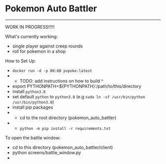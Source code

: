 # Pokemon Auto Battler
-----

WORK IN PROGRESS!!!!!

What's currently working:
* single player against creep rounds
* roll for pokemon in a shop

How to Set Up:
* `docker run -d -p 80:80 pvpoke:latest`
* * TODO: add instructions on how to build ^
* export PYTHONPATH=${PYTHONPATH}:/path/to/this/directory
* install `python3.8`
* set default `python` to `python3.8` (e.g `sudo ln -sf /usr/bin/python /usr/bin/python3.8`)
* install pip packages
* * cd to the root directory (pokemon_auto_battler)
* * `python -m pip install -r requirements.txt`

To open the battle window:
* cd to this directory (pokemon_auto_battler/client)
* python screens/battle_window.py
* 

